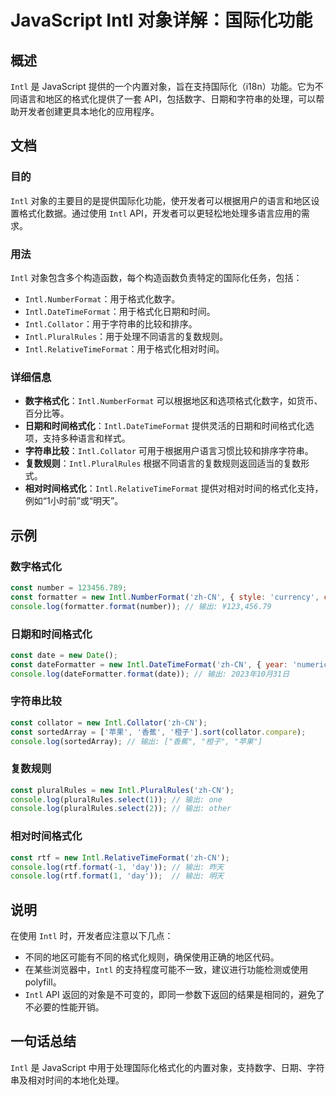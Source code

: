 <!--
Meta Description: # JavaScript Intl 对象详解：国际化功能 ## 概述 `Intl` 是 JavaScript 提供的一个内置对象，旨在支持国际化（i18n）功能。它为不同语言和地区的格式化提供了一套 API，包括数字、日期和字符串的处理，可以帮助开发者创建更具本地化的应用程序。 ## 文档 ### ...
Meta Keywords: intl, javascript, const, console, log
-->

# JavaScript Intl 对象详解：国际化功能

## 概述
`Intl` 是 JavaScript 提供的一个内置对象，旨在支持国际化（i18n）功能。它为不同语言和地区的格式化提供了一套 API，包括数字、日期和字符串的处理，可以帮助开发者创建更具本地化的应用程序。

## 文档
### 目的
`Intl` 对象的主要目的是提供国际化功能，使开发者可以根据用户的语言和地区设置格式化数据。通过使用 `Intl` API，开发者可以更轻松地处理多语言应用的需求。

### 用法
`Intl` 对象包含多个构造函数，每个构造函数负责特定的国际化任务，包括：
- `Intl.NumberFormat`：用于格式化数字。
- `Intl.DateTimeFormat`：用于格式化日期和时间。
- `Intl.Collator`：用于字符串的比较和排序。
- `Intl.PluralRules`：用于处理不同语言的复数规则。
- `Intl.RelativeTimeFormat`：用于格式化相对时间。

### 详细信息
- **数字格式化**：`Intl.NumberFormat` 可以根据地区和选项格式化数字，如货币、百分比等。
- **日期和时间格式化**：`Intl.DateTimeFormat` 提供灵活的日期和时间格式化选项，支持多种语言和样式。
- **字符串比较**：`Intl.Collator` 可用于根据用户语言习惯比较和排序字符串。
- **复数规则**：`Intl.PluralRules` 根据不同语言的复数规则返回适当的复数形式。
- **相对时间格式化**：`Intl.RelativeTimeFormat` 提供对相对时间的格式化支持，例如“1小时前”或“明天”。

## 示例
### 数字格式化
```javascript
const number = 123456.789;
const formatter = new Intl.NumberFormat('zh-CN', { style: 'currency', currency: 'CNY' });
console.log(formatter.format(number)); // 输出: ¥123,456.79
```

### 日期和时间格式化
```javascript
const date = new Date();
const dateFormatter = new Intl.DateTimeFormat('zh-CN', { year: 'numeric', month: 'long', day: 'numeric' });
console.log(dateFormatter.format(date)); // 输出: 2023年10月31日
```

### 字符串比较
```javascript
const collator = new Intl.Collator('zh-CN');
const sortedArray = ['苹果', '香蕉', '橙子'].sort(collator.compare);
console.log(sortedArray); // 输出: ["香蕉", "橙子", "苹果"]
```

### 复数规则
```javascript
const pluralRules = new Intl.PluralRules('zh-CN');
console.log(pluralRules.select(1)); // 输出: one
console.log(pluralRules.select(2)); // 输出: other
```

### 相对时间格式化
```javascript
const rtf = new Intl.RelativeTimeFormat('zh-CN');
console.log(rtf.format(-1, 'day')); // 输出: 昨天
console.log(rtf.format(1, 'day'));  // 输出: 明天
```

## 说明
在使用 `Intl` 时，开发者应注意以下几点：
- 不同的地区可能有不同的格式化规则，确保使用正确的地区代码。
- 在某些浏览器中，`Intl` 的支持程度可能不一致，建议进行功能检测或使用 polyfill。
- `Intl` API 返回的对象是不可变的，即同一参数下返回的结果是相同的，避免了不必要的性能开销。

## 一句话总结
`Intl` 是 JavaScript 中用于处理国际化格式化的内置对象，支持数字、日期、字符串及相对时间的本地化处理。
